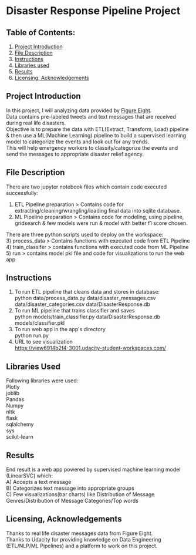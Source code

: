 # Disaster Response Pipeline Project

## **Table of Contents:**
1. [Project Introduction](README.md#project-introduction)
2. [File Description](README.md#file-description)
3. [Instructions](README.md#Instructions)
4. [Libraries used](README.md#libraries-used)
5. [Results](README.md#results)
6. [Licensing, Acknowledgements](README.md#licensing-acknowledgements)

## **Project Introduction**<br/>

In this project, I will analyzing data provided by [Figure Eight](https://appen.com/). <br/>
Data contains pre-labeled tweets and text messages that are received during real life disasters. <br/>
Objective is to prepare the data with ETL(Extract, Transform, Load) pipeline & then use a ML(Machine Learning) pipeline to build a supervised learning model to categorize the events and look out for any trends.<br/> 
This will help emergency workers to classify/categorize the events and send the messages to appropriate disaster relief agency.

## **File Description**<br/>

There are two jupyter notebook files which contain code executed successfully:<br/>
1) ETL Pipeline preparation > Contains code for extracting/cleaning/wrangling/loading final data into sqlite database.<br/>
2) ML Pipeline preparation > Contains code for modeling, using pipeline, gridsearch & few models were run & model with better f1 score chosen.<br/>

There are three python scripts used to deploy on the workspace:<br/>
3) process_data > Contains functions with executed code from ETL Pipeline<br/>
4) train_classifer > contains functions with executed code from ML Pipeline<br/>
5) run > contains model pkl file and code for visualizations to run the web app<br/>

## **Instructions**<br/>

1) To run ETL pipeline that cleans data and stores in database:<br/>
python data/process_data.py data/disaster_messages.csv data/disaster_categories.csv data/DisasterResponse.db<br/>
2) To run ML pipeline that trains classifier and saves<br/>
python models/train_classifier.py data/DisasterResponse.db models/classifier.pkl<br/>
3) To run web app in the app's directory<br/>
python run.py<br/>
4) URL to see visualization<br/>
https://view6914b2f4-3001.udacity-student-workspaces.com/<br/>


## **Libraries Used**<br/>

Following libraries were used:<br/>
Plotly<br/>
joblib<br/>
Pandas<br/>
Numpy<br/>
nltk<br/>
flask<br/>
sqlalchemy<br/>
sys<br/>
scikit-learn<br/>

## **Results**<br/>
End result is a web app powered by supervised machine learning model (LinearSVC) which:<br/>
A) Accepts a text message<br/>
B) Categorizes text message into appropriate groups<br/>
C) Few visualizations(bar charts) like Distribution of Message Genres/Distribution of Message Categories/Top words<br/>

## **Licensing, Acknowledgements**<br/>
Thanks to real life disaster messages data from Figure Eight.<br/>
Thanks to Udacity for providing knowledge on Data Engineering (ETL/NLP/ML Pipelines) and a platform to work on this project.<br/>

